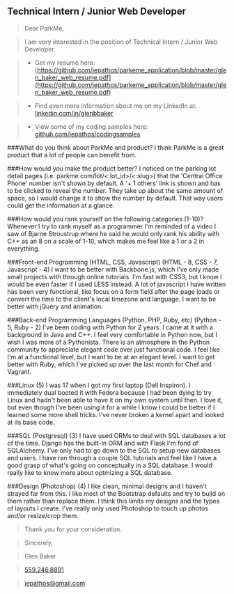 Technical Intern / Junior Web Developer
-----------

> Dear ParkMe,

> I am very interested in the position of Technical Intern / Junior Web Developer.

> + Get my resume here: [https://github.com/iepathos/parkeme_application/blob/master/glen_baker_web_resume.pdf](https://github.com/iepathos/parkeme_application/blob/master/glen_baker_web_resume.pdf)

> + Find even more information about me on my LinkedIn at: [linkedin.com/in/glenbbaker](http://linkedin.com/in/glenbbaker)

> + View some of my coding samples here: [github.com/iepathos/codingsamples](http://github.com/iepathos/codingsamples)


###What do you think about ParkMe and product?
I think ParkMe is a great product that a lot of people can benefit from.

###How would you make the product better?
I noticed on the parking lot detail pages (i.e. parkme.com/lot/<:lot_id>/<:slug>) that the 'Central Office Phone' number isn't shown by default.  A '+ 1 others' link is shown and has to be clicked to reveal the number.  They take up about the same amount of space, so I would change it to show the number by default.  That way users could get the information at a glance.

###How would you rank yourself on the following categories (1-10)?
Whenever I try to rank myself as a programmer I'm reminded of a video I saw of Bjarne Stroustrup where he said he would only rank his ability with C++ as an 8 on a scale of 1-10, which makes me feel like a 1 or a 2 in everything.

###Front-end Programming (HTML, CSS, Javascript) (HTML - 8, CSS - 7, Javascript - 4)
I want to be better with Backbone.js, which I've only made small projects with through online tutorials.  I'm fast with CSS3, but I know I would be even faster if I used LESS instead.  A lot of javascript I have written has been very functional, like focus on a form field after the page loads or convert the time to the client's local timezone and language.  I want to be better with jQuery and animation.

###Back-end Programming Languages (Python, PHP, Ruby, etc) (Python - 5, Ruby - 2)
I've been coding with Python for 2 years.  I came at it with a background in Java and C++.  I feel very comfortable in Python now, but I wish I was more of a Pythonista.  There is an atmosphere in the Python community to appreciate elegant code over just functional code.  I feel like I'm at a functional level, but I want to be at an elegant level.  I want to get better with Ruby, which I've picked up over the last month for Chef and Vagrant.

###Linux (5)
I was 17 when I got my first laptop (Dell Inspiron).  I immediately dual booted it with Fedora because I had been dying to try Linux and hadn't been able to have it on my own system until then.  I love it, but even though I've been using it for a while I know I could be better if I learned some more shell tricks.  I've never broken a kernel apart and looked at its base code.

###SQL (Postgresql) (3)
I have used ORMs to deal with SQL databases a lot of the time.  Django has the built-in ORM and with Flask I'm fond of SQLAlchemy.  I've only had to go down to the SQL to setup new databases and users. I have ran through a couple SQL tutorials and feel like I have a good grasp of what's going on conceptually in a SQL database.  I would really like to know more about optmizing a SQL database.

###Design (Photoshop) (4)
I like clean, minimal designs and I haven't strayed far from this.  I like most of the Bootstrap defaults and try to build on them rather than replace them.  I think this limits my designs and the types of layouts I create.  I've really only used Photoshop to touch up photos and/or resize/crop them.


> Thank you for your consideration.

> Sincerely,

> Glen Baker

> [559.246.8891](tel:559.246.8891)

> [iepathos@gmail.com](mailto:iepathos@gmail.com)